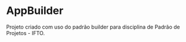 # AppBuilder
Projeto criado com uso do padrão builder para disciplina de Padrão de Projetos - IFTO.
